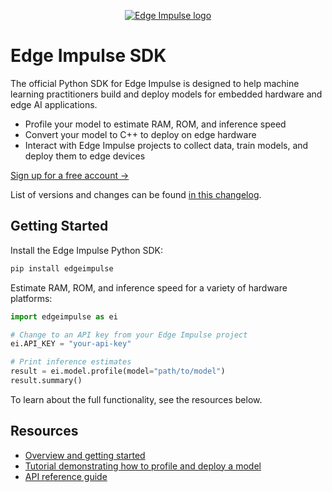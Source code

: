 <p align="center">
    <a href="https://edgeimpulse.com/"><img src="https://cdn.edgeimpulse.com/images/edge-impulse-primary-logo-black-text-white-bg.png" alt="Edge Impulse logo"/></a>
</p>

# Edge Impulse SDK

The official Python SDK for Edge Impulse is designed to help machine learning practitioners build and deploy models for embedded hardware and edge AI applications.

- Profile your model to estimate RAM, ROM, and inference speed
- Convert your model to C++ to deploy on edge hardware
- Interact with Edge Impulse projects to collect data, train models, and deploy them to edge devices

[Sign up for a free account →](https://studio.edgeimpulse.com/signup)

List of versions and changes can be found [in this changelog](https://github.com/edgeimpulse/python-sdk/blob/main/CHANGELOG.md).

## Getting Started

Install the Edge Impulse Python SDK:

```sh
pip install edgeimpulse
```

Estimate RAM, ROM, and inference speed for a variety of hardware platforms:

```python
import edgeimpulse as ei

# Change to an API key from your Edge Impulse project
ei.API_KEY = "your-api-key"

# Print inference estimates
result = ei.model.profile(model="path/to/model")
result.summary()
```

To learn about the full functionality, see the resources below.

## Resources

- [Overview and getting started](https://docs.edgeimpulse.com/docs/edge-impulse-python-sdk/overview)
- [Tutorial demonstrating how to profile and deploy a model](https://docs.edgeimpulse.com/docs/edge-impulse-python-sdk/01-python-sdk-with-tf-keras)
- [API reference guide](https://docs.edgeimpulse.com/reference/python-sdk/overview)
